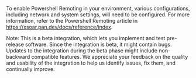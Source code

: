 To enable Powershell Remoting in your environment, various configurations, including network and system settings, will need to be configured. For more information, refer to the Powershell Remoting article in https://xsoar.pan.dev/docs/reference/index.

Note: This is a beta integration, which lets you implement and test pre-release software. Since the integration is beta, it might contain bugs. Updates to the integration during the beta phase might include non-backward compatible features. We appreciate your feedback on the quality and usability of the integration to help us identify issues, fix them, and continually improve.
